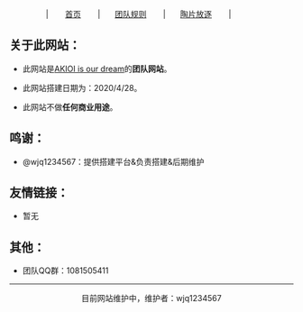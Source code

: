 ㅤㅤㅤㅤㅤ|  ㅤㅤ[首页](https://wjq1234567.github.io/AKIOI_team/)  ㅤㅤ|ㅤㅤ[团队规则](https://wjq1234567.github.io/AKIOI_team-rule/)  ㅤㅤ|ㅤㅤ[陶片放逐](https://wjq1234567.github.io/AKIOI_team-tpfz/)  ㅤㅤ|

## 关于此网站：

- 此网站是[AKIOI is our dream](https://www.luogu.com.cn/team/23467)的**团队网站**。

- 此网站搭建日期为：2020/4/28。

- 此网站不做**任何商业用途**。

## 鸣谢：

- @wjq1234567：提供搭建平台&负责搭建&后期维护

## 友情链接：

- 暂无

## 其他：
- 团队QQ群：1081505411

------------------------------------------

<center>目前网站维护中，维护者：wjq1234567</center>
ㅤ
